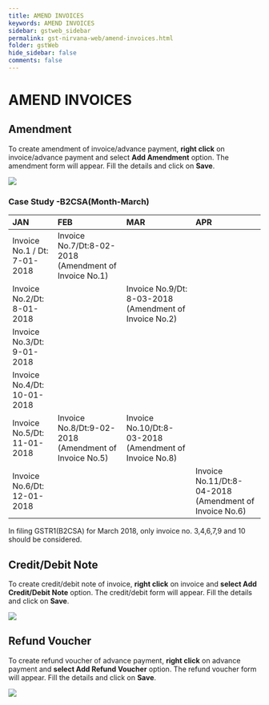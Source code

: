 ```yaml
---
title: AMEND INVOICES
keywords: AMEND INVOICES
sidebar: gstweb_sidebar
permalink: gst-nirvana-web/amend-invoices.html
folder: gstWeb
hide_sidebar: false
comments: false
---
```


# AMEND INVOICES

## Amendment

To create amendment of invoice/advance payment, **right click** on invoice/advance payment and select **Add Amendment** option. The amendment form will appear. Fill the details and click on **Save**.

![](/images/add-amendment.png)

### Case Study -B2CSA(Month-March)


|JAN|FEB|MAR|APR|
|:--|:--|:--|:--|
|Invoice No.1 / Dt: 7-01-2018|Invoice No.7/Dt:8-02-2018 (Amendment of Invoice No.1)|  ||
|Invoice No.2/Dt: 8-01-2018||Invoice No.9/Dt: 8-03-2018 (Amendment of Invoice No.2)||
|Invoice No.3/Dt: 9-01-2018|
|Invoice No.4/Dt: 10-01-2018|
|Invoice No.5/Dt: 11-01-2018|Invoice No.8/Dt:9-02-2018 (Amendment of Invoice No.5)|Invoice No.10/Dt:8-03-2018 (Amendment of Invoice No.8)|
|Invoice No.6/Dt: 12-01-2018|||Invoice No.11/Dt:8-04-2018 (Amendment of Invoice No.6)|

In filing GSTR1(B2CSA) for March 2018, only invoice no. 3,4,6,7,9 and 10 should be considered.

## Credit/Debit Note
To create credit/debit note of invoice, **right click** on invoice and **select Add Credit/Debit Note** option. The credit/debit form will appear. Fill the details and click on **Save**.

![](/images/debit-credit-note.png)

## Refund Voucher
To create refund voucher of advance payment, **right click** on advance payment and **select Add Refund Voucher** option. The refund voucher form will appear. Fill the details and click on **Save**.

![](/images/refund-voucher.png)
